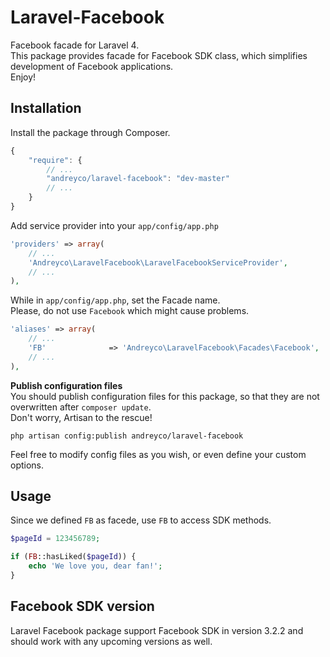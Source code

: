 Laravel-Facebook
================

Facebook facade for Laravel 4.  
This package provides facade for Facebook SDK class, which simplifies development of Facebook applications.  
Enjoy!

## Installation
Install the package through Composer.
```js
{
    "require": {
        // ...
        "andreyco/laravel-facebook": "dev-master"
        // ...
    }
}
```

Add service provider into your `app/config/app.php`
```php
'providers' => array(
    // ...
    'Andreyco\LaravelFacebook\LaravelFacebookServiceProvider',
    // ...
),
```
  
  
While in `app/config/app.php`, set the Facade name.  
Please, do not use `Facebook` which might cause problems.
```php
'aliases' => array(
    // ...
    'FB'			  => 'Andreyco\LaravelFacebook\Facades\Facebook',
    // ...
),
```
**Publish configuration files**  
You should publish configuration files for this package, so that they are not overwritten
after `composer update`.  
Don't worry, Artisan to the rescue!
```
php artisan config:publish andreyco/laravel-facebook
```
Feel free to modify config files as you wish, or even define your custom options.

## Usage
Since we defined `FB` as facede, use `FB` to access SDK methods.
```php
$pageId = 123456789;

if (FB::hasLiked($pageId)) {
    echo 'We love you, dear fan!';
}
```

## Facebook SDK version
Laravel Facebook package support Facebook SDK in version 3.2.2 and should work with any upcoming versions as well.
